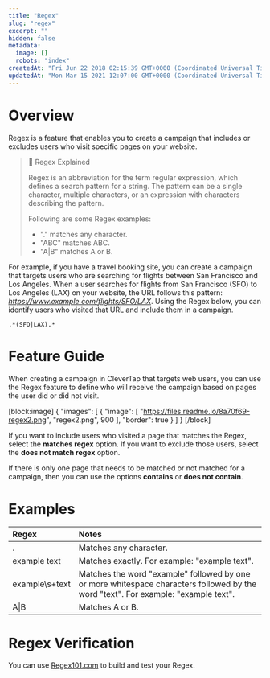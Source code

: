 ```yaml
---
title: "Regex"
slug: "regex"
excerpt: ""
hidden: false
metadata: 
  image: []
  robots: "index"
createdAt: "Fri Jun 22 2018 02:15:39 GMT+0000 (Coordinated Universal Time)"
updatedAt: "Mon Mar 15 2021 12:07:00 GMT+0000 (Coordinated Universal Time)"
---
```

# Overview

Regex is a feature that enables you to create a campaign that includes or excludes users who visit specific pages on your website. 

> 📘 Regex Explained
> 
> Regex is an abbreviation for the term regular expression, which defines a search pattern for a string. The pattern can be a single character, multiple characters, or an expression with characters describing the pattern. 
> 
> Following are some Regex examples: 
> 
> - "." matches any character.
> - "ABC" matches ABC.
> - "A|B" matches A or B.

For example, if you have a travel booking site, you can create a campaign that targets users who are searching for flights between San Francisco and Los Angeles. When a user searches for flights from San Francisco (SFO) to Los Angeles (LAX) on your website, the URL follows this pattern: _<https://www.example.com/flights/SFO/LAX>_. Using the Regex below, you can identify users who visited that URL and include them in a campaign.

```text Regex
.*(SFO|LAX).*
```

# Feature Guide

When creating a campaign in CleverTap that targets web users, you can use the Regex feature to define who will receive the campaign based on pages the user did or did not visit. 

[block:image]
{
  "images": [
    {
      "image": [
        "https://files.readme.io/8a70f69-regex2.png",
        "regex2.png",
        900
      ],
      "border": true
    }
  ]
}
[/block]


If you want to include users who visited a page that matches the Regex, select the **matches regex** option. If you want to exclude those users, select the **does not match regex** option.

If there is only one page that needs to be matched or not matched for a campaign, then you can use the options **contains** or **does not contain**.

# Examples

| Regex           | Notes                                                                                                                                |
| :-------------- | :----------------------------------------------------------------------------------------------------------------------------------- |
| .               | Matches any character.                                                                                                               |
| example text    | Matches exactly. For example: "example text".                                                                                        |
| example\\s+text | Matches the word "example" followed by one or more whitespace characters followed by the word "text". For example: "example   text". |
| A\|B            | Matches A or B.                                                                                                                      |

# Regex Verification

You can use [Regex101.com](https://regex101.com/) to build and test your Regex.
